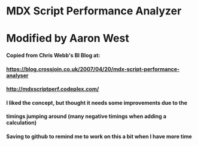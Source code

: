 # MDX Script Performance Analyzer

# Modified by Aaron West

#### Copied from Chris Webb's BI Blog at: 
#### https://blog.crossjoin.co.uk/2007/04/20/mdx-script-performance-analyser
#### http://mdxscriptperf.codeplex.com/
#### I liked the concept, but thought it needs some improvements due to the 
#### timings jumping around (many negative timings when adding a calculation)
#### Saving to github to remind me to work on this a bit when I have more time
